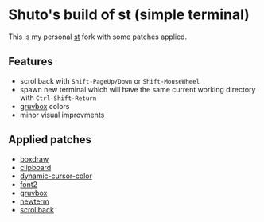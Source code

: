 # Shuto's build of st (simple terminal)

This is my personal [st](https://st.suckless.org/) fork with some patches applied.

## Features

+ scrollback with `Shift-PageUp/Down` or `Shift-MouseWheel`
+ spawn new terminal which will have the same current working directory with `Ctrl-Shift-Return`
+ [gruvbox](https://github.com/morhetz/gruvbox) colors
+ minor visual improvments

## Applied patches

+ [boxdraw](https://st.suckless.org/patches/boxdraw/)
+ [clipboard](https://st.suckless.org/patches/clipboard/)
+ [dynamic-cursor-color](https://st.suckless.org/patches/dynamic-cursor-color/)
+ [font2](https://st.suckless.org/patches/font2/)
+ [gruvbox](https://st.suckless.org/patches/gruvbox/)
+ [newterm](https://st.suckless.org/patches/newterm/)
+ [scrollback](https://st.suckless.org/patches/scrollback/)
